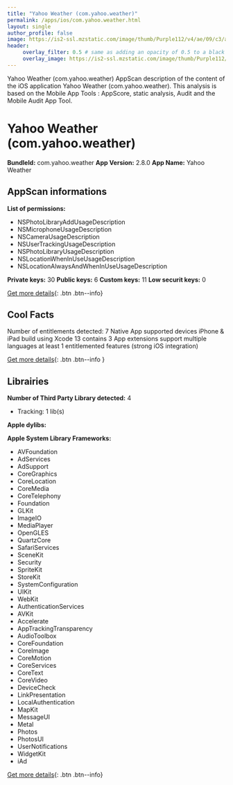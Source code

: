 ```yaml
---
title: "Yahoo Weather (com.yahoo.weather)"
permalink: /apps/ios/com.yahoo.weather.html
layout: single
author_profile: false
image: https://is2-ssl.mzstatic.com/image/thumb/Purple112/v4/ae/09/c3/ae09c3d3-66bb-a326-868a-70605ebe4cc6/AppIcon-0-1x_U007emarketing-0-7-0-85-220.png/512x512bb.jpg
header: 
     overlay_filter: 0.5 # same as adding an opacity of 0.5 to a black background
     overlay_image: https://is2-ssl.mzstatic.com/image/thumb/Purple112/v4/ae/09/c3/ae09c3d3-66bb-a326-868a-70605ebe4cc6/AppIcon-0-1x_U007emarketing-0-7-0-85-220.png/512x512bb.jpg
---
```

Yahoo Weather (com.yahoo.weather) AppScan description of the content of the iOS application Yahoo Weather (com.yahoo.weather). This analysis is based on the Mobile App Tools : AppScore, static analysis, Audit and the Mobile Audit App Tool.

# Yahoo Weather (com.yahoo.weather)

**BundleId:** com.yahoo.weather
**App Version:** 2.8.0
**App Name:** Yahoo Weather


## AppScan informations 

**List of permissions:** 
- NSPhotoLibraryAddUsageDescription
- NSMicrophoneUsageDescription
- NSCameraUsageDescription
- NSUserTrackingUsageDescription
- NSPhotoLibraryUsageDescription
- NSLocationWhenInUseUsageDescription
- NSLocationAlwaysAndWhenInUseUsageDescription
  
  
**Private keys:** 30
**Public keys:** 6
**Custom keys:** 11
**Low securit keys:** 0
  
[Get more details](/pricing.html){: .btn .btn--info}

## Cool Facts

Number of entitlements detected: 7
Native App
supported devices iPhone & iPad
build using Xcode 13
contains 3 App extensions
support multiple languages
at least 1 entitlemented features (strong iOS integration)
  
[Get more details](/pricing.html){: .btn .btn--info }

## Librairies 
**Number of Third Party Library detected:** 4
- Tracking: 1 lib(s)


**Apple dylibs:**


**Apple System Library Frameworks:**
- AVFoundation
- AdServices
- AdSupport
- CoreGraphics
- CoreLocation
- CoreMedia
- CoreTelephony
- Foundation
- GLKit
- ImageIO
- MediaPlayer
- OpenGLES
- QuartzCore
- SafariServices
- SceneKit
- Security
- SpriteKit
- StoreKit
- SystemConfiguration
- UIKit
- WebKit
- AuthenticationServices
- AVKit
- Accelerate
- AppTrackingTransparency
- AudioToolbox
- CoreFoundation
- CoreImage
- CoreMotion
- CoreServices
- CoreText
- CoreVideo
- DeviceCheck
- LinkPresentation
- LocalAuthentication
- MapKit
- MessageUI
- Metal
- Photos
- PhotosUI
- UserNotifications
- WidgetKit
- iAd


  
[Get more details](/pricing.html){: .btn .btn--info}

